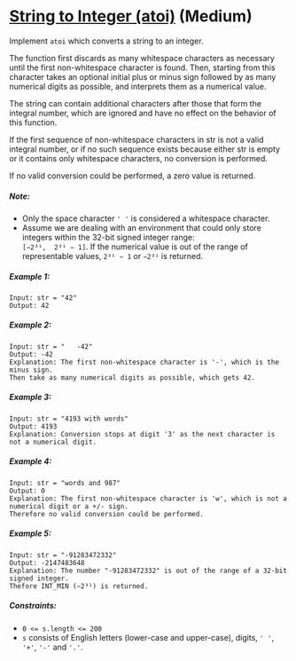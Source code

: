 # [String to Integer (atoi)](https://leetcode.com/problems/two-sum/) (Medium)

Implement `atoi` which converts a string to an integer.

The function first discards as many whitespace characters as necessary until the first non-whitespace character is found. Then, starting from this character takes an optional initial plus or minus sign followed by as many numerical digits as possible, and interprets them as a numerical value.

The string can contain additional characters after those that form the integral number, which are ignored and have no effect on the behavior of this function.

If the first sequence of non-whitespace characters in str is not a valid integral number, or if no such sequence exists because either str is empty or it contains only whitespace characters, no conversion is performed.

If no valid conversion could be performed, a zero value is returned.

##### Note:

* Only the space character `' '` is considered a whitespace character.
* Assume we are dealing with an environment that could only store integers within the 32-bit signed integer range:\
`[−2³¹,  2³¹ − 1]`. If the numerical value is out of the range of representable values, `2³¹ − 1` or `−2³¹` is returned.

##### Example 1:

```
Input: str = "42"
Output: 42
```

##### Example 2:

```
Input: str = "   -42"
Output: -42
Explanation: The first non-whitespace character is '-', which is the minus sign.
Then take as many numerical digits as possible, which gets 42.
```

##### Example 3:

```
Input: str = "4193 with words"
Output: 4193
Explanation: Conversion stops at digit '3' as the next character is not a numerical digit.
```

##### Example 4:

```
Input: str = "words and 987"
Output: 0
Explanation: The first non-whitespace character is 'w', which is not a numerical digit or a +/- sign.
Therefore no valid conversion could be performed.
```

##### Example 5:

```
Input: str = "-91283472332"
Output: -2147483648
Explanation: The number "-91283472332" is out of the range of a 32-bit signed integer.
Thefore INT_MIN (−2³¹) is returned.
```

##### Constraints:

* `0 <= s.length <= 200`
* `s` consists of English letters (lower-case and upper-case), digits, `' '`, `'+'`, `'-'` and `'.'`.
